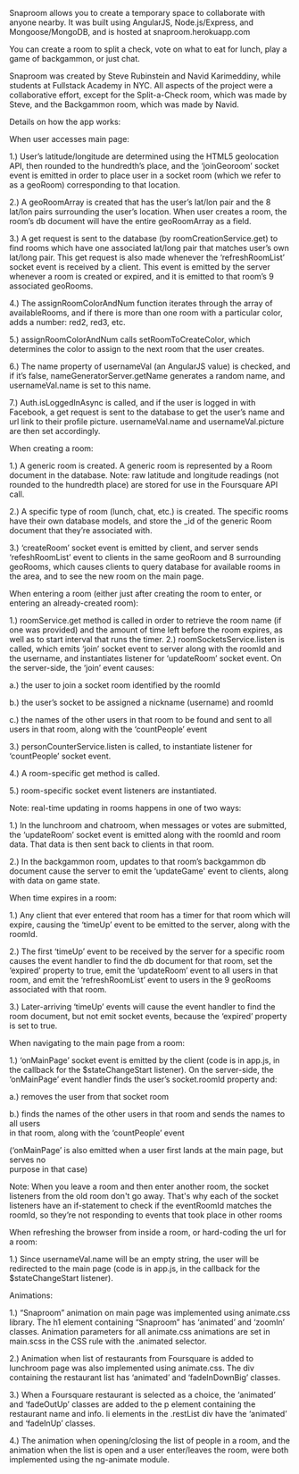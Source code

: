 Snaproom allows you to create a temporary space to collaborate with anyone nearby. It was built using AngularJS, Node.js/Express, and Mongoose/MongoDB, and is hosted at snaproom.herokuapp.com

You can create a room to split a check, vote on what to eat for lunch,
play a game of backgammon, or just chat.

Snaproom was created by Steve Rubinstein and Navid Karimeddiny, while
students at Fullstack Academy in NYC. All aspects of the project were a collaborative effort, except for the Split-a-Check room, which was made by Steve, and the Backgammon room, which was made by Navid.

Details on how the app works:


When user accesses main page:


1.) User’s latitude/longitude are determined using the HTML5 geolocation API, then rounded to the hundredth’s place, and the ‘joinGeoroom’ socket event is emitted in order to place user in a socket room (which we refer to as a geoRoom) corresponding to that location. 

2.) A geoRoomArray is created that has the user’s lat/lon pair and the 8 lat/lon pairs surrounding the user’s location. When user creates a room, the room’s db document will have the entire geoRoomArray as a field. 

3.) A get request is sent to the database (by roomCreationService.get) to find rooms which have one associated lat/long pair that matches user’s own lat/long pair. This get request is also made whenever the ‘refreshRoomList’ socket event is received by a client. This event is emitted by the server whenever a room is created or expired, and it is emitted to that room’s 9 associated geoRooms.

4.) The assignRoomColorAndNum function iterates through the array of availableRooms, and if there is more than one room with a particular color, adds a number: red2, red3, etc. 

5.) assignRoomColorAndNum calls setRoomToCreateColor, which determines the color to assign to the next room that the user creates. 

6.) The name property of usernameVal (an AngularJS value) is checked, and if it’s false, nameGeneratorServer.getName generates a random name, and usernameVal.name is set to this name.

7.) Auth.isLoggedInAsync is called, and if the user is logged in with Facebook, a get request is sent to the database to get the user’s name and url link to their profile picture. usernameVal.name and usernameVal.picture are then set accordingly.


When creating a room:


1.) A generic room is created. A generic room is represented by a Room document in the database. Note: raw latitude and longitude readings (not rounded to the hundredth place) are stored for use in the Foursquare API call. 

2.) A specific type of room (lunch, chat, etc.) is created. The specific rooms have their own database models, and store the _id of the generic Room document that they’re associated with.

3.) ‘createRoom’ socket event is emitted by client, and server sends ‘refeshRoomList’ event to clients in the same geoRoom and 8 surrounding geoRooms, which causes clients to query database for available rooms in the area, and to see the new room on the main page.


When entering a room (either just after creating the room to enter, or entering an already-created room):


1.) roomService.get method is called in order to retrieve the room name (if one was provided) and the amount of time left before the room expires, as well as to start interval that runs the timer.
2.) roomSocketsService.listen is called, which emits ‘join’ socket event to server along with the roomId and the username, and instantiates listener for ‘updateRoom’ socket event. On the server-side, the ‘join’ event causes: 
    
a.) the user to join a socket room identified by the roomId
    
b.) the user’s socket to be assigned a nickname (username)  and roomId
    
c.) the names of the other users in that room to be found and sent to all users in that room, along with the ‘countPeople’ event

3.) personCounterService.listen is called, to instantiate listener for ‘countPeople’ socket event.

4.) A room-specific get method is called.

5.) room-specific socket event listeners are instantiated.

Note: real-time updating in rooms happens in one of two ways:

1.) In the lunchroom and chatroom, when messages or votes are submitted, the ‘updateRoom’ socket event is emitted along with the roomId and room data. That data is then sent back to clients in that room. 

2.) In the backgammon room, updates to that room’s backgammon db document cause the server to emit the ‘updateGame' event to clients, along with data on game state.


When time expires in a room:


1.) Any client that ever entered that room has a timer for that room which will expire, causing the ‘timeUp’ event to be emitted to the server, along with the roomId.

2.) The first ‘timeUp’ event to be received by the server for a specific room causes the event handler to find the db document for that room, set the ‘expired’ property to true, emit the ‘updateRoom’ event to all users in that room, and emit the ‘refreshRoomList’ event to users in the 9 geoRooms associated with that room. 

3.) Later-arriving ‘timeUp’ events will cause the event handler to find the room document, but not emit socket events, because the ‘expired’ property is set to true.


When navigating to the main page from a room:


1.) ‘onMainPage’ socket event is emitted by the client (code is in app.js, in the callback for the $stateChangeStart listener). On the server-side, the ‘onMainPage’ event handler finds the user’s socket.roomId property and:

a.) removes the user from that socket room

b.) finds the names of the other users in that room and sends the names to all users  
         in that room, along with the ‘countPeople’ event

(‘onMainPage’ is also emitted when a user first lands at the main page, but serves no  
 purpose in that case)  

Note: When you leave a room and then enter another room, the socket listeners from the old room don't go away. That's why each of the socket listeners have an if-statement to check if the eventRoomId matches the roomId, so they’re not responding to events that took place in other rooms


When refreshing the browser from inside a room, or hard-coding the url for a room:


1.) Since usernameVal.name will be an empty string, the user will be redirected to the main page (code is in app.js, in the callback for the $stateChangeStart listener).


Animations:


1.) “Snaproom” animation on main page was implemented using animate.css library. The h1 element containing “Snaproom” has ‘animated’ and ‘zoomIn’ classes. Animation parameters for all animate.css animations are set in main.scss in the CSS rule with the .animated selector.

2.) Animation when list of restaurants from Foursquare is added to lunchroom page was also implemented using animate.css. The div containing the restaurant list has ‘animated’ and ‘fadeInDownBig’ classes.

3.) When a Foursquare restaurant is selected as a choice, the ‘animated’ and ‘fadeOutUp’ classes are added to the p element containing the restaurant name and info. li elements in the .restList div have the ‘animated’ and ‘fadeInUp’ classes. 

4.) The animation when opening/closing the list of people in a room, and the animation when the list is open and a user enter/leaves the room, were both implemented using the ng-animate module.




